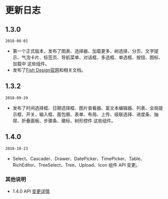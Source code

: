 # 更新日志

<section class="markdown">
  <div class="timeline">
    <div class="timeline-item">
      <div class="timeline-item-tail"></div>
      <div class="timeline-item-head timeline-item-head-blue"></div>
      <div class="timeline-item-content">
      <h2 id="1.3.0">
        <span>1.3.0</span>
      </h2>
      <p>
        <code>2018-08-01</code>
      </p>
      <ul>
        <li> 第一个正式版本，发布了图表、选择器、加载更多、树选择、分页、文字提示、气泡卡片、标签页、导航菜单、对话框、多选框、单选框、按钮、图标、加载中 这些组件。</li>
        <li> 发布了<a href="https://nsfi.github.io/ppfish-components/">Fish Design官网</a>和相关文档。</li>
      </ul>
    </div>
  </div>
  <div class="timeline">
    <div class="timeline-item">
      <div class="timeline-item-tail"></div>
      <div class="timeline-item-head timeline-item-head-blue"></div>
      <div class="timeline-item-content">
      <h2 id="1.3.2">
        <span>1.3.2</span>
      </h2>
      <p>
        <code>2018-09-29</code>
      </p>
      <ul>
        <li> 发布了时间选择框、日期选择框、图片查看器、富文本编辑器、列表、全局提示框、开关、输入框、面包屑、表单、布局、上传、级联选择、进度条、抽屉、折叠面板、步骤条、徽标、树形控件 这些组件。</li>
      </ul>
    </div>
  </div>
  <div class="timeline">
    <div class="timeline-item">
      <div class="timeline-item-tail"></div>
      <div class="timeline-item-head timeline-item-head-blue"></div>
      <div class="timeline-item-content">
      <h2 id="1.4.0">
        <span>1.4.0</span>
      </h2>
      <p>
        <code>2018-10-23</code>
      </p>
      <ul>
        <li> Select、Cascader、Drawer、DatePicker、TimePicker、Table、RichEditor、TreeSelect、Tree、Upload、Icon 组件 API 变更。</li>
      </ul>
    </div>
  </div>
</section>

### 其他说明
- 1.4.0 API [变更详情](https://github.com/NSFI/ppfish-components/blob/feature-1.4/site/docs/1.4%E5%8D%87%E7%BA%A7%E8%AF%B4%E6%98%8E.md)